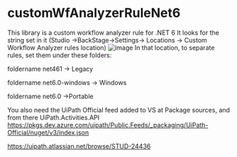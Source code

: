 # customWfAnalyzerRuleNet6

This library is a custom workflow analyzer rule for .NET 6
It looks for the string set in it (Studio ->BackStage->Settings-> Locations -> Custom Workflow Analyzer rules location)
![image](https://user-images.githubusercontent.com/93514663/215098556-c2efe3bc-1f46-4e51-b406-cef713edc261.png)
In that location, to separate rules, set them under these folders:

foldername net461 -> Legacy

foldername  net6.0-windows -> Windows

foldername net6.0  ->Portable

You also need the UiPath Official feed added to VS at Package sources, and from there UiPath.Activities.API
https://pkgs.dev.azure.com/uipath/Public.Feeds/_packaging/UiPath-Official/nuget/v3/index.json

https://uipath.atlassian.net/browse/STUD-24436
